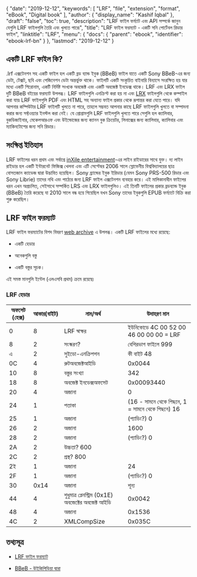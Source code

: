 {
  "date": "2019-12-12",
  "keywords": [
    "LRF",
    "file",
    "extension",
    "format",
    "eBook",
    "Digital book"
  ],
  "author": {
    "display_name": "Kashif Iqbal"
  },
  "draft": "false",
  "toc": true,
  "description": "LRF ফাইল ফর্ম্যাট এবং API সম্পর্কে জানুন যেগুলি LRF ফাইলগুলি তৈরি এবং খুলতে পারে৷",
  "title": "LRF ফাইল ফরম্যাট - একটি সনি পোর্টেবল রিডার ফাইল",
  "linktitle": "LRF",
  "menu": {
    "docs": {
      "parent": "ebook",
      "identifier": "ebook-lrf-bn"
    }
  },
  "lastmod": "2019-12-12"
}

## একটি LRF ফাইল কি?

.lrf এক্সটেনশন সহ একটি ফাইল হল একটি ব্রড ব্যান্ড ইবুক (BBeB) ফাইল যাতে একটি Sony BBeB-এর জন্য ডেটা, টেক্সট, ছবি এবং পেজিনেশন ডেটা অন্তর্ভুক্ত থাকে। ফাইলটি একটি সংকুচিত বাইনারি বিন্যাসে সংরক্ষিত হয় যার মধ্যে একটি শিরোনাম, একটি নির্দিষ্ট সংখ্যক অবজেক্ট এবং একটি অবজেক্ট ইনডেক্স থাকে। LRF এবং LRX ফাইল দুটি BBeB বইয়ের ফরম্যাট উপলব্ধ। LRF ফাইলগুলি এনক্রিপ্ট করা হয় না এবং [LRX](/ebook/lrf/) ফাইলগুলি থেকে কম্পাইল করা যায়৷ LRF ফাইলগুলি PDF এবং HTML সহ অন্যান্য ফাইল প্রকার থেকে রূপান্তর করা যেতে পারে। যদি আপনার কম্পিউটার LRF ফাইলটি খুলতে না পারে, তাহলে সম্ভবত আপনার কাছে LRF ফাইলগুলি খুলতে বা সম্পাদনা করার জন্য সফ্টওয়্যার ইনস্টল করা নেই। যে প্রোগ্রামগুলি LRF ফাইলগুলি খুলতে পারে সেগুলি হল ক্যালিবার, বুকডিজাইনার, মেকেলআরএফ এবং উইন্ডোজের জন্য ক্যানন বুক ক্রিয়েটর, লিনাক্সের জন্য ক্যালিবার, ক্যালিবার এবং ম্যাকিনটোশের জন্য সনি রিডার।

## সংক্ষিপ্ত ইতিহাস

LRF ফাইলের ধরন প্রথম এবং সর্বাগ্রে [inXile entertainment](https://en.wikipedia.org/wiki/InXile_Entertainment)-এর লাইন রাইডারের সাথে যুক্ত। দ্য লাইন রাইডার হল একটি ইন্টারনেট ফিজিক্স খেলনা এবং এটি সেপ্টেম্বর 2006 সালে স্লোভেনীয় বিশ্ববিদ্যালয়ের ছাত্র বোসতজান ক্যাডেজ দ্বারা উদ্ভাবিত হয়েছিল। Sony ব্র্যান্ডের ইবুক ইরিডার (যেমন Sony PRS-500 রিডার এবং Sony Librie) তাদের নথি এবং পাঠ্যের জন্য LRF ফাইল এক্সটেনশন ব্যবহার করে। এই মালিকানাধীন ফাইলের ধরন এখন অপ্রচলিত, সেইসাথে সম্পর্কিত LRS এবং LRX ফাইলগুলিও। এই তিনটি ফাইলের প্রকার ব্রডব্যান্ড ইবুক (BBeB) তৈরি করেছে যা 2010 সালে বন্ধ হয়ে গিয়েছিল যখন Sony তাদের ইবুকগুলি EPUB ফর্ম্যাটে বিক্রি করা শুরু করেছিল।

## LRF ফাইল ফরম্যাট

LRF ফাইল ফরম্যাটের বিশদ বিবরণ [web archive](https://web.archive.org/web/20110809071744/http://www.sven.de/librie/Librie/LrfFormat) এ উপলব্ধ। একটি LRF ফাইলের মধ্যে রয়েছে:
* একটি হেডার

* অনেকগুলি বস্তু

* একটি বস্তুর সূচক।


এই সমস্ত মানগুলি ইন্টেল (এলএসবি প্রথম) ক্রমে রয়েছে৷

### LRF হেডার

|অফসেট (হেক্স) |আকার(বাইট) |নাম/অর্থ| উদাহরণ মান|
---|---|---|---|
|0 |8| LRF স্বাক্ষর| ইউনিকোডে 4C 00 52 00 46 00 00 00 = LRF|
|8 |2| সংস্করণ?| বেশিরভাগ ফাইলে 999|
|এ |2| সুইডো-এনক্রিপশন |কী বাইট 48|
|0C |4| রুটঅবজেক্টআইডি| 0x0044|
|10 |8| বস্তুর সংখ্যা |342|
|18 |8| অবজেক্ট ইনডেক্সঅফসেট| 0x00093440|
|20 |4| অজানা| 0|
|24 |1| পতাকা| (16 - সামনে থেকে পিছনে, 1 = সামনে থেকে পিছনে) 16|
|25 |1| অজানা |(প্যাডিং?) 0|
|26 |2| অজানা| 1600|
|28 |2| অজানা| (প্যাডিং?) 0|
|2A |2| উচ্চতা? 600|
|2C |2| প্রস্থ? 800|
|2ই |1| অজানা| 24|
|2F |1| অজানা |(প্যাডিং?) 0|
|30 |0x14| অজানা| শূন্য|
|44 |4| শুধুমাত্র প্লেনস্ট্রিম (0x1E) অবজেক্টের অবজেক্ট আইডি| 0x0042|
|48 |4| অজানা |0x1536|
|4C |2| XMLCompSize| 0x035C|


## তথ্যসূত্র

* [LRF ফাইল ফরম্যাট](https://web.archive.org/web/20110809071744/http://www.sven.de/librie/Librie/LrfFormat)

* [BBeB - উইকিপিডিয়া দ্বারা](https://en.wikipedia.org/wiki/BBeB)


